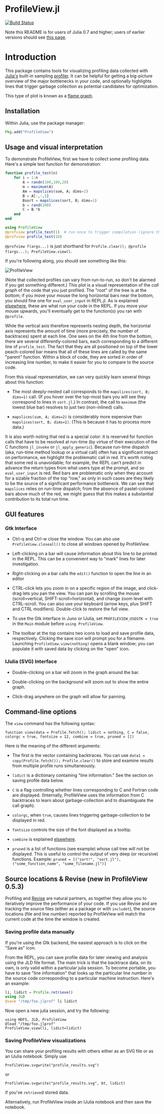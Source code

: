 # ProfileView.jl

[![Build Status](https://travis-ci.org/timholy/ProfileView.jl.svg)](https://travis-ci.org/timholy/ProfileView.jl)

Note this README is for users of Julia 0.7 and higher; users of earlier versions
should see [this page](https://github.com/timholy/ProfileView.jl/tree/julia0.6).

# Introduction

This package contains tools for visualizing profiling data collected
with [Julia's][Julia] built-in sampling
[profiler][Profiling]. It
can be helpful for getting a big-picture overview of the major
bottlenecks in your code, and optionally highlights lines that trigger
garbage collection as potential candidates for optimization.

This type of plot is known as a [flame
graph](https://github.com/brendangregg/FlameGraph).

## Installation

Within Julia, use the package manager:
```julia
Pkg.add("ProfileView")
```

## Usage and visual interpretation

To demonstrate ProfileView, first we have to collect some profiling
data. Here's a simple test function for demonstration:

```julia
function profile_test(n)
    for i = 1:n
        A = randn(100,100,20)
        m = maximum(A)
        Am = mapslices(sum, A; dims=2)
        B = A[:,:,5]
        Bsort = mapslices(sort, B; dims=1)
        b = rand(100)
        C = B.*b
    end
end

using ProfileView
@profview profile_test(1)  # run once to trigger compilation (ignore this one)
@profview profile_test(10)
```

`@profview f(args...)` is just shorthand for `Profile.clear(); @profile f(args...); ProfileView.view()`.

If you're following along, you should see something like this:

![ProfileView](readme_images/pv1.jpg)

(Note that collected profiles can vary from run-to-run, so don't be alarmed
if you get something different.)
This plot is a visual representation of the *call graph* of the code that you just profiled.
The "root" of the tree is at the bottom; if you move your mouse the long horizontal
bars near the bottom, you should fine one for `eval_user_input` in REPL.jl.
As is explained [elsewhere][Profiling],
these are what run your code in the REPL.
If you move your mouse upwards, you'll eventually get to the function(s) you ran with `@profile`.

While the vertical axis therefore represents nesting depth, the
horizontal axis represents the amount of time (more precisely, the
number of backtraces) spent at each line.  One sees on the 4th line
from the bottom, there are several differently-colored bars, each
corresponding to a different line of `profile_test`. The fact that
they are all positioned on top of the lower peach-colored bar means that all
of these lines are called by the same "parent" function. Within a
block of code, they are sorted in order of increasing line number, to
make it easier for you to compare to the source code.

From this visual representation, we can very quickly learn several
things about this function:

- The most deeply-nested call corresponds to the `mapslices(sort, B; dims=1)` call.
  (If you hover over the top-most bars you will see they correspond to lines in `sort.jl`.)
  In contrast, the call to `maximum` (the lowest blue bar) resolves to just two (non-inlined) calls.

- `mapslices(sum, A; dims=2)` is considerably more expensive than
  `mapslices(sort, B; dims=1)`. (This is because it has to process more
  data.)

It is also worth noting that red is a special color: it is reserved for function
calls that have to be resolved at run-time (by virtue of their
execution of the C functions `jl_invoke` or
`jl_apply_generic`). Because run-time dispatch (aka, run-time method lookup or
a virtual call) often has a significant
impact on performance, we highlight the problematic call in red. It's
worth noting that some red is unavoidable; for example, the REPL can't
predict in advance the return types from what users type at the
prompt, and so `eval_user_input` is red.
Red bars are problematic only when they account for a sizable
fraction of the top "row," as only in such cases are they likely to be
the source of a significant performance bottleneck.
We can see that `mapslices` relies on run-time dispatch;
from the absence of pastel-colored bars above much of the red, we
might guess that this makes a substantial
contribution to its total run time.

## GUI features

### Gtk Interface

- Ctrl-q and Ctrl-w close the window. You can also use
  `ProfileView.closeall()` to close all windows opened by ProfileView.

- Left-clicking on a bar will cause information about this line to be
  printed in the REPL. This can be a convenient way to "mark" lines
  for later investigation.

- Right-clicking on a bar calls the `edit()` function to open the line
  in an editor

- CTRL-click lets you zoom in on a specific region of the image, and
  click-drag lets you pan the view. You can pan by scrolling the mouse
  (scroll=vertical, SHIFT-scroll=horizontal), and change zoom level
  with CTRL-scroll. You can also use your keyboard (arrow keys, plus
  SHIFT and CTRL modifiers). Double-click to restore the full view.

- To use the Gtk interface in Juno or IJulia, set `PROFILEVIEW_USEGTK = true` in
  the `Main` module before `using ProfileView`.

- The toolbar at the top contains two icons to load and save profile
  data, respectively.  Clicking the save icon will prompt you for a
  filename.  Launching `ProfileView.view(nothing)` opens a blank
  window; you can populate it with saved data by clicking on the
  "open" icon.

### IJulia (SVG) Interface

- Double-clicking on a bar will zoom in the graph around the bar.

- Double-clicking on the background will zoom out to show the entire graph.

- Click-drag anywhere on the graph will allow for panning.

## Command-line options

The `view` command has the following syntax:
```
function view(data = Profile.fetch(); lidict = nothing, C = false, colorgc = true, fontsize = 12, combine = true, pruned = [])
```
Here is the meaning of the different arguments:

- The first is the vector containing backtraces. You can use `data1 =
  copy(Profile.fetch()); Profile.clear()` to store and examine results
  from multiple profile runs simultaneously.

- `lidict` is a dictionary containing "line information."
  See the section on saving profile data below.

- `C` is a flag controlling whether lines corresponding to C and Fortran
  code are displayed. (Internally, ProfileView uses the information
  from C backtraces to learn about garbage-collection and to
  disambiguate the call graph).

- `colorgc`, when `true`, causes lines triggering garbage-collection
  to be displayed in red.

- `fontsize` controls the size of the font displayed as a tooltip.

- `combine` is explained [elsewhere][Profiling].

- `pruned` is a list of functions (see example) whose call tree will not be displayed. This is useful to control the output of very deep (or recursive) functions. Example: `pruned = [("sort!", "sort.jl"), ("some_function_name", "some_filename.jl")]`

## Source locations & Revise (new in ProfileView 0.5.3)

Profiling and [Revise](https://github.com/timholy/Revise.jl) are natural partners,
as together they allow you to iteratively improve the performance of your code.
If you use Revise and are tracking the source files (either as a package or with `includet`),
the source locations (file and line number) reported by ProfileView
will match the current code at the time the window is created.

### Saving profile data manually

If you're using the Gtk backend, the easiest approach is to click on
the "Save as" icon.

From the REPL, you can save profile data for later viewing and analysis using the JLD file format.
The main trick is that the backtrace data, on its own, is only valid within a particular
julia session. To become portable, you have to save "line information" that looks
up the particular line number in the source code corresponding to a particular
machine instruction. Here's an example:

```julia
li, lidict = Profile.retrieve()
using JLD
@save "/tmp/foo.jlprof" li lidict
```
Now open a new julia session, and try the following:
```
using HDF5, JLD, ProfileView
@load "/tmp/foo.jlprof"
ProfileView.view(li, lidict=lidict)
```

### Saving ProfileView visualizations

You can share your profiling results with others either as an SVG file or
as an IJulia notebook. Simply use
```
ProfileView.svgwrite("profile_results.svg")
```
or
```
ProfileView.svgwrite("profile_results.svg", bt, lidict)
```
if you've `retrieve`d stored data.

Alternatively, run ProfileView inside an IJulia notebook and then save the notebook.

[Julia]: http://julialang.org "Julia"
[Profiling]: https://docs.julialang.org/en/latest/manual/profile/#Profiling-1
